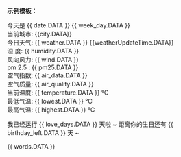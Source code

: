 **示例模板：**

今天是 {{ date.DATA }} {{ week_day.DATA }}  
当前城市: {{city.DATA}}  
今日天气: {{ weather.DATA }} {{weatherUpdateTime.DATA}}  
湿       度: {{ humidity.DATA }}  
风向风力: {{ wind.DATA }}   
pm 2.5  : {{ pm25.DATA }}  
空气指数: {{ air_data.DATA }}   
空气质量: {{ air_quality.DATA }}   
当前温度: {{ temperature.DATA }} ℃   
最低气温: {{ lowest.DATA }} ℃  
最高气温: {{ highest.DATA }} ℃  

我已经运行 {{ love_days.DATA }} 天啦 ~ 
距离你的生日还有 {{ birthday_left.DATA }} 天 ~  

{{ words.DATA }}	
